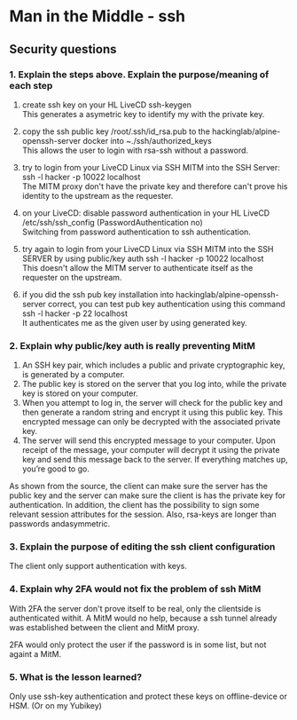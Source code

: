 # Man in the Middle - ssh
## Security questions
### 1. Explain the steps above. Explain the purpose/meaning of each step
1. create ssh key on your HL LiveCD ssh-keygen  
This generates a asymetric key to identify my with the private key.

2. copy the ssh public key /root/.ssh/id_rsa.pub to the hackinglab/alpine-openssh-server docker into ~./ssh/authorized_keys  
This allows the user to login with rsa-ssh without a password.

3. try to login from your LiveCD Linux via SSH MITM into the SSH Server: ssh -l hacker -p 10022 localhost  
The MITM proxy don't have the private key and therefore can't prove his identity to the upstream as the requester.

4. on your LiveCD: disable password authentication in your HL LiveCD /etc/ssh/ssh_config (PasswordAuthentication no)  
Switching from password authentication to ssh authentication.

5. try again to login from your LiveCD Linux via SSH MITM into the SSH SERVER by using public/key auth ssh -l hacker -p 10022 localhost  
This doesn't allow the MITM server to authenticate itself as the requester on the upstream.

6. if you did the ssh pub key installation into hackinglab/alpine-openssh-server correct, you can test pub key authentication using this command ssh -l hacker -p 22 localhost  
It authenticates me as the given user by using generated key.

### 2. Explain why public/key auth is really preventing MitM

[](https://www.thorntech.com/passwords-vs-ssh/)
1. An SSH key pair, which includes a public and private cryptographic key, is generated by a computer.
2. The public key is stored on the server that you log into, while the private key is stored on your computer.
3. When you attempt to log in, the server will check for the public key and then generate a random string and encrypt it using this public key. This encrypted message can only be decrypted with the associated private key.
4. The server will send this encrypted message to your computer. Upon receipt of the message, your computer will decrypt it using the private key and send this message back to the server. If everything matches up, you’re good to go.

As shown from the source, the client can make sure the server has the public key and the server can make sure the client is has the private key for authentication. In addition, the client has the possibility to sign some relevant session attributes for the session. Also, rsa-keys are longer than passwords andasymmetric.

### 3. Explain the purpose of editing the ssh client configuration
The client only support authentication with keys.

### 4. Explain why 2FA would not fix the problem of ssh MitM
With 2FA the server don't prove itself to be real, only the clientside is authenticated withit.
A MitM would no help, because a ssh tunnel already was established between the client and MitM proxy.

2FA would only protect the user if the password is in some list, but not againt a MitM.

### 5. What is the lesson learned? 
Only use ssh-key authentication and protect these keys on offline-device or HSM. (Or on my Yubikey)